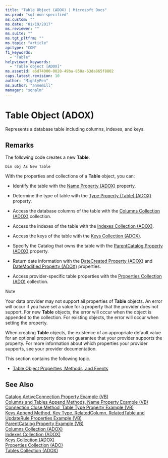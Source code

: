 ```yaml
---
title: "Table Object (ADOX) | Microsoft Docs"
ms.prod: "sql-non-specified"
ms.custom: ""
ms.date: "01/19/2017"
ms.reviewer: ""
ms.suite: ""
ms.tgt_pltfrm: ""
ms.topic: "article"
apitype: "COM"
f1_keywords: 
  - "Table"
helpviewer_keywords: 
  - "Table object [ADOX]"
ms.assetid: a6d74000-0828-49ba-850a-63da865f8802
caps.latest.revision: 10
author: "MightyPen"
ms.author: "annemill"
manager: "sonalm"
---
```

# Table Object (ADOX)
Represents a database table including columns, indexes, and keys.  
  
## Remarks  
 The following code creates a new **Table**:  
  
```  
Dim obj As New Table  
```  
  
 With the properties and collections of a **Table** object, you can:  
  
-   Identify the table with the [Name Property (ADOX)](../../../ado/reference/adox-api/name-property-adox.md) property.  
  
-   Determine the type of table with the [Type Property (Table) (ADOX)](../../../ado/reference/adox-api/type-property-table-adox.md) property.  
  
-   Access the database columns of the table with the [Columns Collection (ADOX)](../../../ado/reference/adox-api/columns-collection-adox.md) collection.  
  
-   Access the indexes of the table with the [Indexes Collection (ADOX)](../../../ado/reference/adox-api/indexes-collection-adox.md).  
  
-   Access the keys of the table with the [Keys Collection (ADOX)](../../../ado/reference/adox-api/keys-collection-adox.md).  
  
-   Specify the Catalog that owns the table with the [ParentCatalog Property (ADOX)](../../../ado/reference/adox-api/parentcatalog-property-adox.md) property.  
  
-   Return date information with the [DateCreated Property (ADOX)](../../../ado/reference/adox-api/datecreated-property-adox.md) and [DateModified Property (ADOX)](../../../ado/reference/adox-api/datemodified-property-adox.md) properties.  
  
-   Access provider-specific table properties with the [Properties Collection (ADO)](../../../ado/reference/ado-api/properties-collection-ado.md) collection.  
  
> [!NOTE]
>  Your data provider may not support all properties of **Table** objects. An error will occur if you have set a value for a property that the provider does not support. For new **Table** objects, the error will occur when the object is appended to the collection. For existing objects, the error will occur when setting the property.  
>   
>  When creating **Table** objects, the existence of an appropriate default value for an optional property does not guarantee that your provider supports the property. For more information about which properties your provider supports, see your provider documentation.  
  
 This section contains the following topic.  
  
-   [Table Object Properties, Methods, and Events](../../../ado/reference/adox-api/table-object-properties-methods-and-events.md)  
  
## See Also  
 [Catalog ActiveConnection Property Example (VB)](../../../ado/reference/adox-api/catalog-activeconnection-property-example-vb.md)   
 [Columns and Tables Append Methods, Name Property Example (VB)](../../../ado/reference/adox-api/columns-and-tables-append-methods-name-property-example-vb.md)   
 [Connection Close Method, Table Type Property Example (VB)](../../../ado/reference/adox-api/connection-close-method-table-type-property-example-vb.md)   
 [Keys Append Method, Key Type, RelatedColumn, RelatedTable and UpdateRule Properties Example (VB)](../../../ado/reference/adox-api/keys-append-method-key-type-relatedcolumn-relatedtable-example-vb.md)   
 [ParentCatalog Property Example (VB)](../../../ado/reference/adox-api/parentcatalog-property-example-vb.md)   
 [Columns Collection (ADOX)](../../../ado/reference/adox-api/columns-collection-adox.md)   
 [Indexes Collection (ADOX)](../../../ado/reference/adox-api/indexes-collection-adox.md)   
 [Keys Collection (ADOX)](../../../ado/reference/adox-api/keys-collection-adox.md)   
 [Properties Collection (ADO)](../../../ado/reference/ado-api/properties-collection-ado.md)   
 [Tables Collection (ADOX)](../../../ado/reference/adox-api/tables-collection-adox.md)